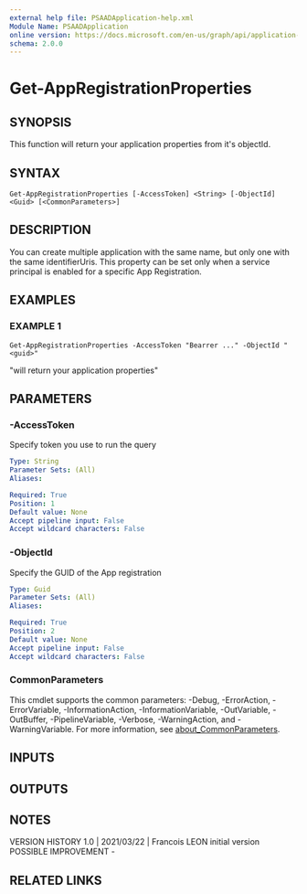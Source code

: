 ```yaml
---
external help file: PSAADApplication-help.xml
Module Name: PSAADApplication
online version: https://docs.microsoft.com/en-us/graph/api/application-addpassword?view=graph-rest-1.0&tabs=http
schema: 2.0.0
---
```


# Get-AppRegistrationProperties

## SYNOPSIS
This function will return your application properties from it's objectId.

## SYNTAX

```
Get-AppRegistrationProperties [-AccessToken] <String> [-ObjectId] <Guid> [<CommonParameters>]
```

## DESCRIPTION
You can create multiple application with the same name, but only one with the same identifierUris.
This property can be set only when a service principal is enabled
for a specific App Registration.

## EXAMPLES

### EXAMPLE 1
```
Get-AppRegistrationProperties -AccessToken "Bearrer ..." -ObjectId "<guid>"
```

"will return your application properties"

## PARAMETERS

### -AccessToken
Specify token you use to run the query

```yaml
Type: String
Parameter Sets: (All)
Aliases:

Required: True
Position: 1
Default value: None
Accept pipeline input: False
Accept wildcard characters: False
```

### -ObjectId
Specify the GUID of the App registration

```yaml
Type: Guid
Parameter Sets: (All)
Aliases:

Required: True
Position: 2
Default value: None
Accept pipeline input: False
Accept wildcard characters: False
```

### CommonParameters
This cmdlet supports the common parameters: -Debug, -ErrorAction, -ErrorVariable, -InformationAction, -InformationVariable, -OutVariable, -OutBuffer, -PipelineVariable, -Verbose, -WarningAction, and -WarningVariable. For more information, see [about_CommonParameters](http://go.microsoft.com/fwlink/?LinkID=113216).

## INPUTS

## OUTPUTS

## NOTES
VERSION HISTORY
1.0 | 2021/03/22 | Francois LEON
    initial version
POSSIBLE IMPROVEMENT
    -

## RELATED LINKS
